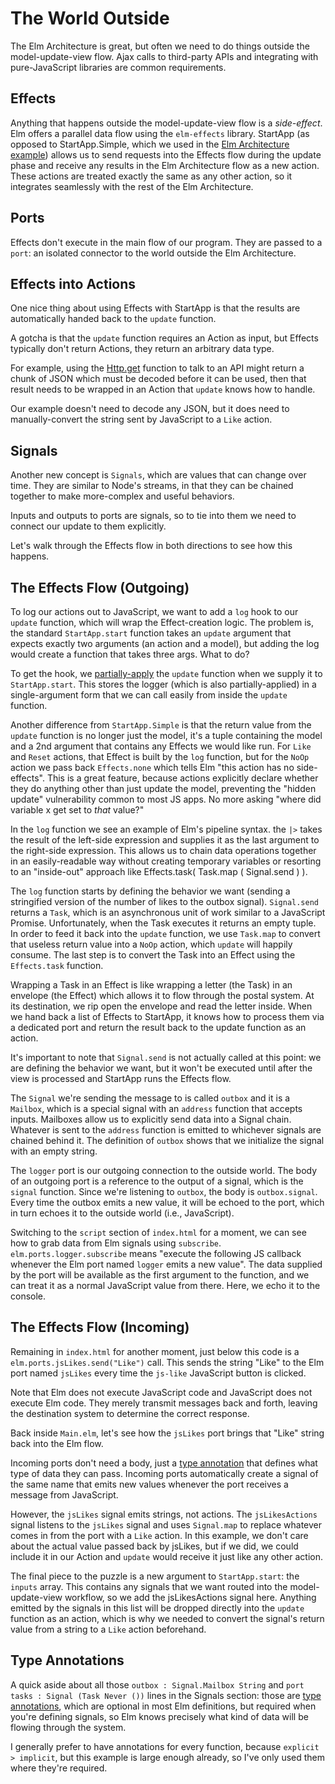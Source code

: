 # The World Outside

The Elm Architecture is great, but often we need to do things outside the model-update-view flow. Ajax calls to third-party APIs and integrating with pure-JavaScript libraries are common requirements.

## Effects

Anything that happens outside the model-update-view flow is a *side-effect*. Elm offers a parallel data flow using the `elm-effects` library. StartApp (as opposed to StartApp.Simple, which we used in the [Elm Architecture example](../2_the_elm_architecture)) allows us to send requests into the Effects flow during the update phase and receive any results in the Elm Architecture flow as a new action. These actions are treated exactly the same as any other action, so it integrates seamlessly with the rest of the Elm Architecture.

## Ports

Effects don't execute in the main flow of our program. They are passed to a `port`: an isolated connector to the world outside the Elm Architecture.

## Effects into Actions

One nice thing about using Effects with StartApp is that the results are automatically handed back to the `update` function.

A gotcha is that the `update` function requires an Action as input, but Effects typically don't return Actions, they return an arbitrary data type.

For example, using the [Http.get](https://github.com/evancz/elm-http) function to talk to an API might return a chunk of JSON which must be decoded before it can be used, then that result needs to be wrapped in an Action that `update` knows how to handle.

Our example doesn't need to decode any JSON, but it does need to manually-convert the string sent by JavaScript to a `Like` action.

## Signals

Another new concept is `Signals`, which are values that can change over time. They are similar to Node's streams, in that they can be chained together to make more-complex and useful behaviors.

Inputs and outputs to ports are signals, so to tie into them we need to connect our update to them explicitly.

Let's walk through the Effects flow in both directions to see how this happens.

## The Effects Flow (Outgoing)

To log our actions out to JavaScript, we want to add a `log` hook to our `update` function, which will wrap the Effect-creation logic. The problem is, the standard `StartApp.start` function takes an `update` argument that expects exactly two arguments (an action and a model), but adding the log would create a function that takes three args. What to do?

To get the hook, we [partially-apply](https://en.wikipedia.org/wiki/Partial_application) the `update` function when we supply it to `StartApp.start`. This stores the logger (which is also partially-applied) in a single-argument form that we can call easily from inside the `update` function.

Another difference from `StartApp.Simple` is that the return value from the `update` function is no longer just the model, it's a tuple containing the model and a 2nd argument that contains any Effects we would like run. For `Like` and `Reset` actions, that Effect is built by the `log` function, but for the `NoOp` action we pass back `Effects.none` which tells Elm "this action has no side-effects". This is a great feature, because actions explicitly declare whether they do anything other than just update the model, preventing the "hidden update" vulnerability common to most JS apps. No more asking "where did variable x get set to *that* value?"

In the `log` function we see an example of Elm's pipeline syntax. the `|>` takes the result of the left-side expression and supplies it as the last argument to the right-side expression. This allows us to chain data operations together in an easily-readable way without creating temporary variables or resorting to an "inside-out" approach like Effects.task( Task.map ( Signal.send ) ).

The `log` function starts by defining the behavior we want (sending a stringified version of the number of likes to the outbox signal). `Signal.send` returns a `Task`, which is an asynchronous unit of work similar to a JavaScript Promise. Unfortunately, when the Task executes it returns an empty tuple. In order to feed it back into the `update` function, we use `Task.map` to convert that useless return value into a `NoOp` action, which `update` will happily consume. The last step is to convert the Task into an Effect using the `Effects.task` function.

Wrapping a Task in an Effect is like wrapping a letter (the Task) in an envelope (the Effect) which allows it to flow through the postal system. At its destination, we rip open the envelope and read the letter inside. When we hand back a list of Effects to StartApp, it knows how to process them via a dedicated port and return the result back to the update function as an action.

It's important to note that `Signal.send` is not actually called at this point: we are defining the behavior we want, but it won't be executed until after the view is processed and StartApp runs the Effects flow.

The `Signal` we're sending the message to is called `outbox` and it is a `Mailbox`, which is a special signal with an `address` function that accepts inputs. Mailboxes allow us to explicitly send data into a Signal chain. Whatever is sent to the `address` function is emitted to whichever signals are chained behind it. The definition of `outbox` shows that we initialize the signal with an empty string.

The `logger` port is our outgoing connection to the outside world. The body of an outgoing port is a reference to the output of a signal, which is the `signal` function. Since we're listening to `outbox`, the body is `outbox.signal`. Every time the outbox emits a new value, it will be echoed to the port, which in turn echoes it to the outside world (i.e., JavaScript).

Switching to the `script` section of `index.html` for a moment, we can see how to grab data from Elm signals using `subscribe`. `elm.ports.logger.subscribe` means "execute the following JS callback whenever the Elm port named `logger` emits a new value". The data supplied by the port will be available as the first argument to the function, and we can treat it as a normal JavaScript value from there. Here, we echo it to the console.

## The Effects Flow (Incoming)

Remaining in `index.html` for another moment, just below this code is a `elm.ports.jsLikes.send("Like")` call. This sends the string "Like" to the Elm port named `jsLikes` every time the `js-like` JavaScript button is clicked.

Note that Elm does not execute JavaScript code and JavaScript does not execute Elm code. They merely transmit messages back and forth, leaving the destination system to determine the correct response.

Back inside `Main.elm`, let's see how the `jsLikes` port brings that "Like" string back into the Elm flow. 

Incoming ports don't need a body, just a [type annotation](http://elm-lang.org/guide/model-the-problem#contracts) that defines what type of data they can pass. Incoming ports automatically create a signal of the same name that emits new values whenever the port receives a message from JavaScript.

However, the `jsLikes` signal emits strings, not actions. The `jsLikesActions` signal listens to the `jsLikes` signal and uses `Signal.map` to replace whatever comes in from the port with a `Like` action. In this example, we don't care about the actual value passed back by jsLikes, but if we did, we could include it in our Action and `update` would receive it just like any other action.

The final piece to the puzzle is a new argument to `StartApp.start`: the `inputs` array. This contains any signals that we want routed into the model-update-view workflow, so we add the jsLikesActions signal here. Anything emitted by the signals in this list will be dropped directly into the `update` function as an action, which is why we needed to convert the signal's return value from a string to a `Like` action beforehand.

## Type Annotations

A quick aside about all those `outbox : Signal.Mailbox String` and `port tasks : Signal (Task Never ())` lines in the Signals section: those are [type annotations](http://www.cultivatehq.com/posts/phoenix-elm-5/), which are optional in most Elm definitions, but required when you're defining signals, so Elm knows precisely what kind of data will be flowing through the system.

I generally prefer to have annotations for every function, because `explicit > implicit`, but this example is large enough already, so I've only used them where they're required.
